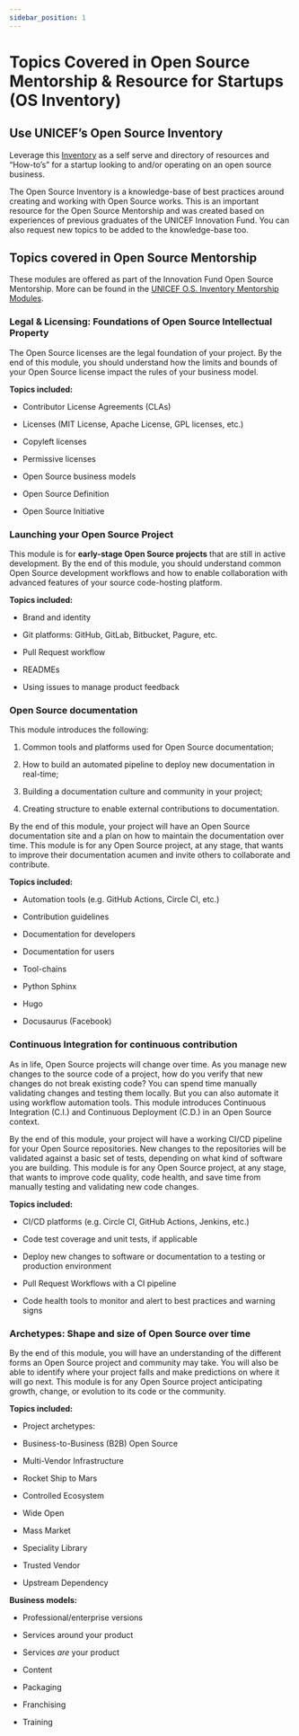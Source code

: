 ```yaml
---
sidebar_position: 1
---
```


# Topics Covered in Open Source Mentorship & Resource for Startups (OS Inventory)

## Use UNICEF’s Open Source Inventory 

Leverage this [Inventory](https://unicef.github.io/inventory/meta/mentorship/onboarding/) as a self serve and directory of resources and “How-to’s” for a startup looking to and/or operating on an open source business. 

The Open Source Inventory is a knowledge-base of best practices around creating and working with Open Source works. This is an important resource for the Open Source Mentorship and was created based on experiences of previous graduates of the UNICEF Innovation Fund. You can also request new topics to be added to the knowledge-base too.

## Topics covered in Open Source Mentorship
These modules are offered as part of the Innovation Fund Open Source Mentorship.  More can be found in the [UNICEF O.S. Inventory Mentorship Modules](https://unicef.github.io/inventory/meta/mentorship/modules/). 

### Legal & Licensing: Foundations of Open Source Intellectual Property 
The Open Source licenses are the legal foundation of your project. By the end of this module, you should understand how the limits and bounds of your Open Source license impact the rules of your business model. 

**Topics included:** 
* Contributor License Agreements (CLAs) 

* Licenses (MIT License, Apache License, GPL licenses, etc.) 

* Copyleft licenses 

* Permissive licenses 

* Open Source business models 

* Open Source Definition 

* Open Source Initiative 

### Launching your Open Source Project
This module is for **early-stage Open Source projects** that are still in active development. By the end of this module, you should understand common Open Source development workflows and how to enable collaboration with advanced features of your source code-hosting platform. 

**Topics included:** 
* Brand and identity 

* Git platforms: GitHub, GitLab, Bitbucket, Pagure, etc. 

* Pull Request workflow 

* READMEs 

* Using issues to manage product feedback 

### Open Source documentation
This module introduces the following: 

1. Common tools and platforms used for Open Source documentation; 

2. How to build an automated pipeline to deploy new documentation in real-time; 

3. Building a documentation culture and community in your project; 

4. Creating structure to enable external contributions to documentation. 

By the end of this module, your project will have an Open Source documentation site and a plan on how to maintain the documentation over time. This module is for any Open Source project, at any stage, that wants to improve their documentation acumen and invite others to collaborate and contribute. 

**Topics included:** 

* Automation tools (e.g. GitHub Actions, Circle CI, etc.) 

* Contribution guidelines 

* Documentation for developers 

* Documentation for users 

* Tool-chains 

* Python Sphinx 

* Hugo 

* Docusaurus (Facebook) 

### Continuous Integration for continuous contribution
As in life, Open Source projects will change over time. As you manage new changes to the source code of a project, how do you verify that new changes do not break existing code? You can spend time manually validating changes and testing them locally. But you can also automate it using workflow automation tools. This module introduces Continuous Integration (C.I.) and Continuous Deployment (C.D.) in an Open Source context. 

By the end of this module, your project will have a working CI/CD pipeline for your Open Source repositories. New changes to the repositories will be validated against a basic set of tests, depending on what kind of software you are building. This module is for any Open Source project, at any stage, that wants to improve code quality, code health, and save time from manually testing and validating new code changes. 

**Topics included:** 

* CI/CD platforms (e.g. Circle CI, GitHub Actions, Jenkins, etc.) 

* Code test coverage and unit tests, if applicable 

* Deploy new changes to software or documentation to a testing or production environment 

* Pull Request Workflows with a CI pipeline 

* Code health tools to monitor and alert to best practices and warning signs

### Archetypes: Shape and size of Open Source over time
 By the end of this module, you will have an understanding of the different forms an Open Source project and community may take. You will also be able to identify where your project falls and make predictions on where it will go next. This module is for any Open Source project anticipating growth, change, or evolution to its code or the community. 

**Topics included:** 

* Project archetypes: 

* Business-to-Business (B2B) Open Source 

* Multi-Vendor Infrastructure 

* Rocket Ship to Mars 

* Controlled Ecosystem 

* Wide Open 

* Mass Market 

* Speciality Library 

* Trusted Vendor 

* Upstream Dependency 

**Business models:** 

* Professional/enterprise versions 

* Services around your product 

* Services *are* your product 

* Content 

* Packaging 

* Franchising 

* Training 